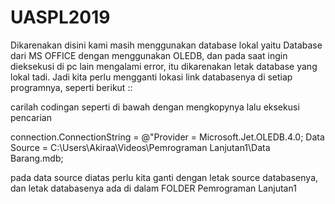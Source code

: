 # UASPL2019
Dikarenakan disini kami masih menggunakan database lokal yaitu Database dari MS OFFICE dengan menggunakan OLEDB, dan pada saat ingin dieksekusi di pc lain mengalami error, itu dikarenakan letak database yang lokal tadi. Jadi kita perlu mengganti lokasi link databasenya di setiap programnya, seperti berikut ::

carilah codingan seperti di bawah dengan mengkopynya lalu eksekusi pencarian

connection.ConnectionString = @"Provider = Microsoft.Jet.OLEDB.4.0; Data Source = C:\Users\Akiraa\Videos\Pemrograman Lanjutan1\Data Barang.mdb;

pada data source diatas perlu kita ganti dengan letak source databasenya, dan letak databasenya ada di dalam FOLDER Pemrograman Lanjutan1
